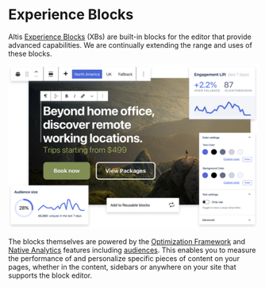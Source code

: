 # Experience Blocks

Altis [Experience Blocks](https://www.altis-dxp.com/experience-blocks/) (XBs) are built-in blocks for the editor that provide advanced capabilities. We are continually extending the range and uses of these blocks.

![](./assets/experience-blocks.png)

The blocks themselves are powered by the [Optimization Framework](./optimization-framework/README.md) and [Native Analytics](./native/README.md) features including [audiences](./native/audiences.md). This enables you to measure the performance of and personalize specific pieces of content on your pages, whether in the content, sidebars or anywhere on your site that supports the block editor.
